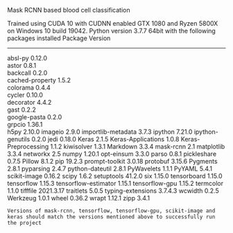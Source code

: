 Mask RCNN based blood cell classification

Trained using CUDA 10 with CUDNN enabled GTX 1080 and Ryzen 5800X on Windows 10 build 19042. Python version 3.7.7 64bit with the following packages installed
Package              Version  
-------------------- ---------
absl-py              0.12.0   
astor                0.8.1    
backcall             0.2.0    
cached-property      1.5.2    
colorama             0.4.4    
cycler               0.10.0   
decorator            4.4.2    
gast                 0.2.2    
google-pasta         0.2.0    
grpcio               1.36.1   
h5py                 2.10.0
imageio              2.9.0
importlib-metadata   3.7.3
ipython              7.21.0
ipython-genutils     0.2.0
jedi                 0.18.0
Keras                2.1.5
Keras-Applications   1.0.8
Keras-Preprocessing  1.1.2
kiwisolver           1.3.1
Markdown             3.3.4
mask-rcnn            2.1
matplotlib           3.3.4
networkx             2.5
numpy                1.20.1
opt-einsum           3.3.0
parso                0.8.1
pickleshare          0.7.5
Pillow               8.1.2
pip                  19.2.3
prompt-toolkit       3.0.18
protobuf             3.15.6
Pygments             2.8.1
pyparsing            2.4.7
python-dateutil      2.8.1
PyWavelets           1.1.1
PyYAML               5.4.1
scikit-image         0.16.2
scipy                1.6.2
setuptools           41.2.0
six                  1.15.0
tensorboard          1.15.0
tensorflow           1.15.3
tensorflow-estimator 1.15.1
tensorflow-gpu       1.15.2
termcolor            1.1.0
tifffile             2021.3.17
traitlets            5.0.5
typing-extensions    3.7.4.3
wcwidth              0.2.5
Werkzeug             1.0.1
wheel                0.36.2
wrapt                1.12.1
zipp                 3.4.1

``Versions of mask-rcnn, tensorflow, tensorflow-gpu, scikit-image and keras should match the versions mentioned above to successfully run the project``